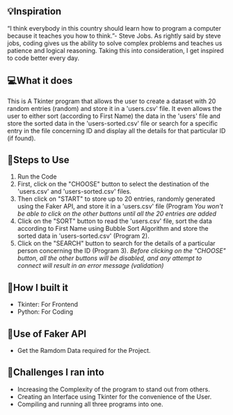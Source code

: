 ## 💡Inspiration
“I think everybody in this country should learn how to program a computer because it teaches you how to think.”- Steve Jobs.
As rightly said by steve jobs, coding gives us the ability to solve complex problems and teaches us patience and logical reasoning. Taking this into consideration, I get inspired to code better every day. 


## 💻What it does
This is A Tkinter program that allows the user to create a dataset with 20 random entries (random) and store it in a 'users.csv' file. It even allows the user to either sort (according to First Name) the data in the 'users' file and store the sorted data in the 'users-sorted.csv' file or search for a specific entry in the file concerning ID and display all the details for that particular ID (if found).


## 🔷Steps to Use
1. Run the Code
2. First, click on the "CHOOSE" button to select the destination of the 'users.csv' and 'users-sorted.csv' files.
3. Then click on "START" to store up to 20 entries, randomly generated using the Faker API, and store it in a 'users.csv' file (Program 
    *You won't be able to click on the other buttons until all the 20 entries are added*
4. Click on the "SORT" button to read the 'users.csv' file, sort the data according to First Name using Bubble Sort Algorithm and    store the sorted data in 'users-sorted.csv' (Program 2).
5. Click on the "SEARCH" button to search for the details of a particular person concerning the ID (Program 3).
    *Before clicking on the "CHOOSE" button, all the other buttons will be disabled, and any attempt to connect will result in an error message (validation)*


## 🔨How I built it
* Tkinter: For Frontend
* Python: For Coding


## 🧠Use of Faker API
* Get the Ramdom Data required for the Project.


## 🏅Challenges I ran into
* Increasing the Complexity of the program to stand out from others.
* Creating an Interface using Tkinter for the convenience of the User.
* Compiling and running all three programs into one.